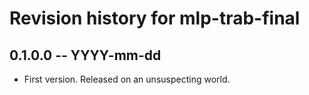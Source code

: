# Revision history for mlp-trab-final

## 0.1.0.0 -- YYYY-mm-dd

* First version. Released on an unsuspecting world.
